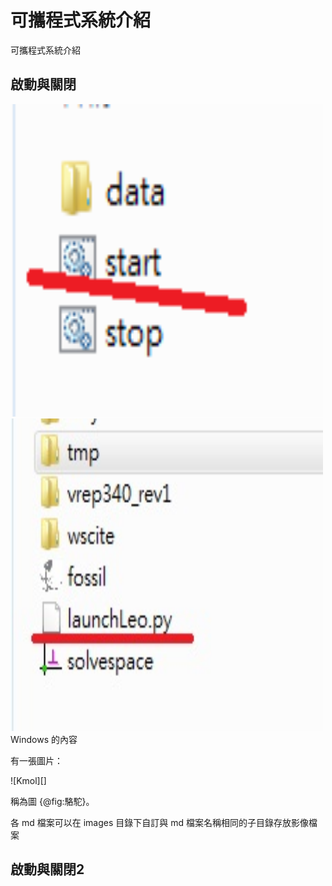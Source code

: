 可攜程式系統介紹
===

可攜程式系統介紹

啟動與關閉
---
<img src="https://github.com/40623147/ag7_pyqt5_calculator/blob/gh-pages/picture/start-1.png?raw=true" width="500" height="500"></a>
<img src="https://raw.githubusercontent.com/40623147/ag7_pyqt5_calculator/gh-pages/picture/launch.jpg" width="500" height="500"></a>
Windows 的內容

有一張圖片：

![Kmol][]

稱為圖 {@fig:駱駝}。

各 md 檔案可以在 images 目錄下自訂與 md 檔案名稱相同的子目錄存放影像檔案

啟動與關閉2
---
